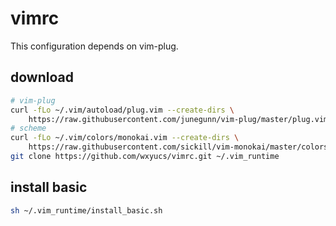 # vimrc

This configuration depends on vim-plug.

## download

```bash
# vim-plug
curl -fLo ~/.vim/autoload/plug.vim --create-dirs \
    https://raw.githubusercontent.com/junegunn/vim-plug/master/plug.vim
# scheme
curl -fLo ~/.vim/colors/monokai.vim --create-dirs \
    https://raw.githubusercontent.com/sickill/vim-monokai/master/colors/monokai.vim
git clone https://github.com/wxyucs/vimrc.git ~/.vim_runtime
```

## install basic

```bash
sh ~/.vim_runtime/install_basic.sh
```
